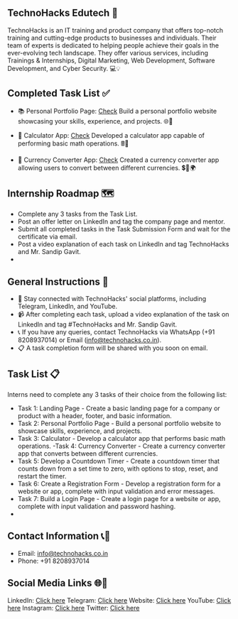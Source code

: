 ## TechnoHacks Edutech 🚀
TechnoHacks is an IT training and product company that offers top-notch training and cutting-edge products to businesses and individuals. Their team of experts is dedicated to helping people achieve their goals in the ever-evolving tech landscape. They offer various services, including Trainings & Internships, Digital Marketing, Web Development, Software Development, and Cyber Security. 💻💡

## Completed Task List ✅

- 📚 Personal Portfolio Page: [Check](https://vinaykumarjavadeveloper2.netlify.app/)
Build a personal portfolio website showcasing your skills, experience, and projects. 🌐📑

- 🧮 Calculator App: [Check](https://calculatoradv.netlify.app/)
Developed a calculator app capable of performing basic math operations. 🖩🔢

- 💱 Currency Converter App: [Check]()
Created a currency converter app allowing users to convert between different currencies. 💲🔄🌍

## Internship Roadmap 🗺️

- Complete any 3 tasks from the Task List.
- Post an offer letter on LinkedIn and tag the company page and mentor.
- Submit all completed tasks in the Task Submission Form and wait for the certificate via email.
- Post a video explanation of each task on LinkedIn and tag TechnoHacks and Mr. Sandip Gavit.
- 
## General Instructions 📝

- 🔗 Stay connected with TechnoHacks' social platforms, including Telegram, LinkedIn, and YouTube.
- 📹 After completing each task, upload a video explanation of the task on LinkedIn and tag #TechnoHacks and Mr. Sandip Gavit.
- 📞 If you have any queries, contact TechnoHacks via WhatsApp (+91 8208937014) or Email (info@technohacks.co.in).
- 📋 A task completion form will be shared with you soon on email.

## Task List 📋

Interns need to complete any 3 tasks of their choice from the following list:

- Task 1: Landing Page - Create a basic landing page for a company or product with a header, footer, and basic information.
- Task 2: Personal Portfolio Page - Build a personal portfolio website to showcase skills, experience, and projects.
- Task 3: Calculator - Develop a calculator app that performs basic math operations.
 -Task 4: Currency Converter - Create a currency converter app that converts between different currencies.
- Task 5: Develop a Countdown Timer - Create a countdown timer that counts down from a set time to zero, with options to stop, reset, and restart the timer.
- Task 6: Create a Registration Form - Develop a registration form for a website or app, complete with input validation and error messages.
- Task 7: Build a Login Page - Create a login page for a website or app, complete with input validation and password hashing.
- 
## Contact Information 📞📧

- Email: info@technohacks.co.in
- Phone: +91 8208937014
  
## Social Media Links 🌐📱

LinkedIn: [Click here](https://www.linkedin.com/company/technohacks-edutech/)
Telegram: [Click here](https://telegram.me/TechnoHacksofficial)
Website: [Click here](https://technohacks.co.in/)
YouTube: [Click here](https://www.youtube.com/channel/UCwuh25VS9J9ApJ7Yomw_Lqw)
Instagram: [Click here](https://www.instagram.com/technohacks.co.in/)
Twitter: [Click here](https://twitter.com/technohacksedu)
